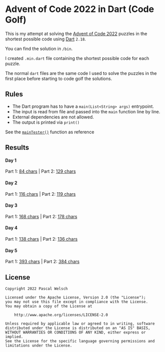 # Advent of Code 2022 in Dart (Code Golf)

This is my attempt at solving the [Advent of Code 2022](https://adventofcode.com/2022) puzzles in the shortest possible code using [Dart](https://dart.dev/) `2.18`.

You can find the solution in `/bin`.

I created `.min.dart` file containing the shortest possible code for each puzzle.

The normal `dart` files are the same code I used to solve the puzzles in the first place before starting to code golf the solutions.

## Rules

- The Dart program has to have a `main(List<String> args)` entrypoint.
- The input is read from file and passed into the `main` function line by line.
- External dependencies are not allowed.
- The output is printed via `print()`

See the [`mainTester()`](https://github.com/passsy/aoc22_dart_code_golf/blob/main/test/main_tester.dart) function as reference

## Results

#### Day 1
Part 1: [84 chars](https://github.com/passsy/aoc22_dart_code_golf/blob/master/bin/day1_part1.min.dart) | Part 2: [129 chars](https://github.com/passsy/aoc22_dart_code_golf/blob/master/bin/day1_part2.min.dart)

#### Day 2
Part 1: [116 chars](https://github.com/passsy/aoc22_dart_code_golf/blob/master/bin/day2_part1.min.dart) | Part 2: [119 chars](https://github.com/passsy/aoc22_dart_code_golf/blob/master/bin/day2_part2.min.dart)

#### Day 3
Part 1: [168 chars](https://github.com/passsy/aoc22_dart_code_golf/blob/master/bin/day3_part1.min.dart) | Part 2: [178 chars](https://github.com/passsy/aoc22_dart_code_golf/blob/master/bin/day3_part2.min.dart)

#### Day 4
Part 1: [138 chars](https://github.com/passsy/aoc22_dart_code_golf/blob/master/bin/day4_part1.min.dart) | Part 2: [136 chars](https://github.com/passsy/aoc22_dart_code_golf/blob/master/bin/day4_part2.min.dart)

#### Day 5
Part 1: [393 chars](https://github.com/passsy/aoc22_dart_code_golf/blob/master/bin/day5_part1.min.dart) | Part 2: [384 chars](https://github.com/passsy/aoc22_dart_code_golf/blob/master/bin/day5_part2.min.dart)

## License
```
Copyright 2022 Pascal Welsch

Licensed under the Apache License, Version 2.0 (the "License");
you may not use this file except in compliance with the License.
You may obtain a copy of the License at

    http://www.apache.org/licenses/LICENSE-2.0

Unless required by applicable law or agreed to in writing, software
distributed under the License is distributed on an "AS IS" BASIS,
WITHOUT WARRANTIES OR CONDITIONS OF ANY KIND, either express or implied.
See the License for the specific language governing permissions and
limitations under the License.

```
      

